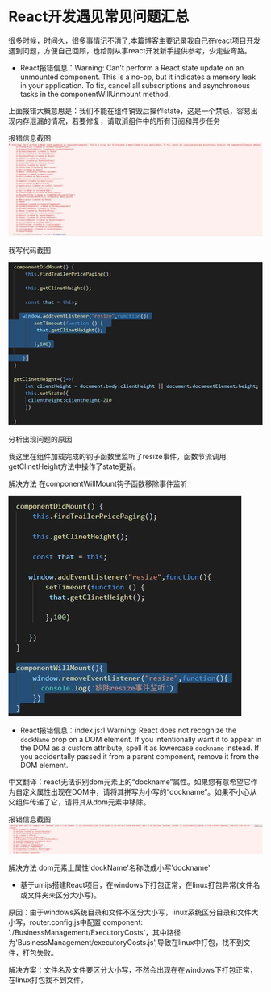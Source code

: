 # React开发遇见常见问题汇总

很多时候，时间久，很多事情记不清了,本篇博客主要记录我自己在react项目开发遇到问题，方便自己回顾，也给刚从事react开发新手提供参考，少走些弯路。

* React报错信息：Warning: Can't perform a React state update on an unmounted component. This is a no-op, but it indicates a memory leak in your application. To fix, cancel all subscriptions and asynchronous tasks in the componentWillUnmount method.

上面报错大概意思是：我们不能在组件销毁后操作state，这是一个禁忌，容易出现内存泄漏的情况，若要修复，请取消组件中的所有订阅和异步任务

报错信息截图
![React报错信息](/images/react-common-err1.jpg)

我写代码截图

![React报错信息](/images/react-common-err2.jpg)

分析出现问题的原因

我这里在组件加载完成的钩子函数里监听了resize事件，函数节流调用getClinetHeight方法中操作了state更新。

解决方法
在componentWillMount钩子函数移除事件监听

![React报错信息](/images/react-common-err3.jpg)

* React报错信息：index.js:1 Warning: React does not recognize the `dockName` prop on a DOM element. If you intentionally want it to appear in the DOM as a custom attribute, spell it as lowercase `dockname` instead. If you accidentally passed it from a parent component, remove it from the DOM element.

中文翻译：react无法识别dom元素上的“dockname”属性。如果您有意希望它作为自定义属性出现在DOM中，请将其拼写为小写的“dockname”。如果不小心从父组件传递了它，请将其从dom元素中移除。

报错信息截图
![React报错信息](/images/20190415152557.jpg)

解决方法
dom元素上属性'dockName'名称改成小写'dockname'

* 基于umijs搭建React项目，在windows下打包正常，在linux打包异常(文件名或文件夹未区分大小写)。

原因：由于windows系统目录和文件不区分大小写，linux系统区分目录和文件大小写，router.config.js中配置 component: './BusinessManagement/ExecutoryCosts'，其中路径为'BusinessManagement/executoryCosts.js',导致在linux中打包，找不到文件，打包失败。

解决方案：文件名及文件要区分大小写，不然会出现在在windows下打包正常，在linux打包找不到文件。
